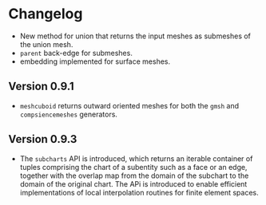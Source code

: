# Changelog

- New method for union that returns the input meshes as submeshes of the union mesh.
- `parent` back-edge for submeshes.
- embedding implemented for surface meshes.

## Version 0.9.1

- `meshcuboid` returns outward oriented meshes for both the `gmsh` and `compsiencemeshes` generators.

## Version 0.9.3

- The `subcharts` API is introduced, which returns an iterable container of tuples comprising the chart of a subentity such as a face or an edge, together with the overlap map from the domain of the subchart to the domain of the original chart. The APi is introduced to enable efficient implementations of local interpolation routines for finite element spaces.
